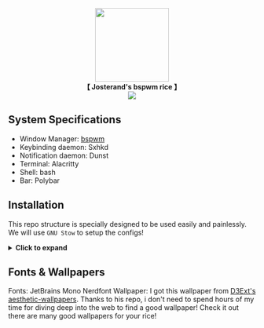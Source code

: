 <div align="center">
    <img src="https://github.com/josterand.png" width="150"><br>
    <b>【 Josterand's bspwm rice 】</b>
    <br>
    <img src="https://github.com/josterand/assets/blob/main/Desktop-Showcase.png">
</div>

## System Specifications
- Window Manager: [bspwm](https://github.com/baskerville/bspwm)
- Keybinding daemon: Sxhkd
- Notification daemon: Dunst
- Terminal: Alacritty
- Shell: bash
- Bar: Polybar

## Installation
This repo structure is specially designed to be used easily and painlessly. We will use `GNU Stow` to setup the configs!

<details>
<summary><b>Click to expand</b></summary>

> Note that sometimes an error will occur due to a `.bashrc` configuration file that already exists on the system if you are using Bash as the default shell. This repo contains its own default `.bashrc` file. Please backup or delete the old `.bashrc` file from the OS before stowing!

#### For Debian-based distros:
```bash
sudo apt install git stow
cd $HOME && git clone --depth=1 https://github.com/josterand/dotfiles.git
cd dotfiles && stow .
```

#### For Arch-based distros:
```bash
sudo pacman -S git stow
cd $HOME && git clone --depth=1 https://github.com/josterand/dotfiles.git
cd dotfiles && stow .
```

</details>

## Fonts & Wallpapers
Fonts: JetBrains Mono Nerdfont
Wallpaper: I got this wallpaper from [D3Ext's](https://github.com/D3Ext/) [aesthetic-wallpapers](https://github.com/D3Ext/aesthetic-wallpapers). Thanks to his repo, i don't need to spend hours of my time for diving deep into the web to find a good wallpaper! Check it out there are many good wallpapers for your rice!